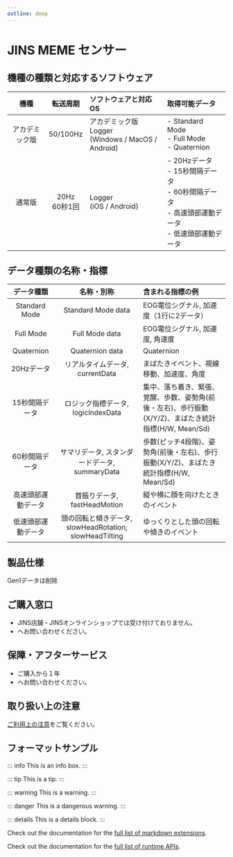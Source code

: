 ```yaml
---
outline: deep
---
```


# JINS MEME センサー

## 機種の種類と対応するソフトウェア

| 機種 | 転送周期 | ソフトウェアと対応OS | 取得可能データ |
| :---: | :---: | :--- | :--- |
| アカデミック版 | 50/100Hz | アカデミック版 Logger<br/> (Windows / MacOS / Android) | - Standard Mode<br/>- Full Mode<br/>- Quaternion |
| 通常版 | 20Hz<br/>60秒1回 | Logger<br/> (iOS / Android) | - 20Hzデータ<br/>- 15秒間隔データ<br/>- 60秒間隔データ<br/>- 高速頭部運動データ<br/>- 低速頭部運動データ |

## データ種類の名称・指標

| データ種類 | 名称・別称 | 含まれる指標の例 |
|:---:|:---:|:---|
| Standard Mode | Standard Mode data | EOG電位シグナル, 加速度（1行に2データ） |
| Full Mode | Full Mode data  | EOG電位シグナル, 加速度, 角速度 |
| Quaternion | Quaternion data | Quaternion |
| 20Hzデータ | リアルタイムデータ, currentData | まばたきイベント、視線移動、加速度、角度 |
| 15秒間隔データ | ロジック指標データ, logicIndexData | 集中、落ち着き、緊張、覚醒、歩数、姿勢角(前後・左右)、歩行振動(X/Y/Z)、まばたき統計指標(H/W, Mean/Sd) |
| 60秒間隔データ | サマリデータ, スタンダードデータ, summaryData | 歩数(ピッチ4段階)、姿勢角(前後・左右)、歩行振動(X/Y/Z)、まばたき統計指標(H/W, Mean/Sd) | 
| 高速頭部運動データ | 首振りデータ, fastHeadMotion | 縦や横に顔を向けたときのイベント |
| 低速頭部運動データ | 頭の回転と傾きデータ, slowHeadRotation, slowHeadTilting | ゆっくりとした頭の回転や傾きのイベント |


## 製品仕様

Gen1データは削除

## ご購入窓口

- JINS店舗・JINSオンラインショップでは受け付けておりません。
- []()へお問い合わせください。

## 保障・アフターサービス

- ご購入から１年
- []()へお問い合わせください。


## 取り扱い上の注意

[ご利用上の注意]()をご覧ください。

## フォーマットサンプル

::: info
This is an info box.
:::

::: tip
This is a tip.
:::

::: warning
This is a warning.
:::

::: danger
This is a dangerous warning.
:::

::: details
This is a details block.
:::

Check out the documentation for the [full list of markdown extensions](https://vitepress.dev/guide/markdown).

Check out the documentation for the [full list of runtime APIs](https://vitepress.dev/reference/runtime-api#usedata).